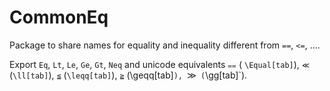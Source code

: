 # CommonEq

Package to share names for equality and inequality different from `==`, `<=`, ....

Export `Eq`, `Lt`, `Le`, `Ge`, `Gt`, `Neq` and unicode equivalents `⩵` ( `\Equal[tab]`), `≪` (`\ll[tab]`), `≦` (`\leqq[tab]`), `≧` (\geqq[tab]`), `≫` (`\gg[tab]`).
